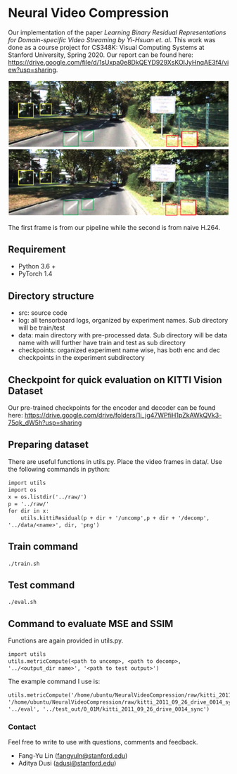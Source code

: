 # Neural Video Compression
Our implementation of the paper <em>Learning Binary Residual Representations for Domain-specific Video Streaming by Yi-Hsuan et. al</em>. This work was done as a course project for CS348K: Visual Computing Systems at Stanford University, Spring 2020. Our report can be found here: https://drive.google.com/file/d/1sUxpa0e8DkQEYD929XsKOIJyHnqAE3f4/view?usp=sharing.

![Cover Pic](https://github.com/AdityaDusi97/NeuralVideoCompression/blob/master/Final_pic.png)

The first frame is from our pipeline while the second is from naive H.264. 

## Requirement
- Python 3.6 +
- PyTorch 1.4

## Directory structure
- src: source code
- log: all tensorboard logs, organized by experiment names. Sub directory will be train/test
- data: main directory with pre-processed data. Sub directory will be data name with will further have train and test as sub directory
- checkpoints: organized experiment name wise, has both enc and dec checkpoints in the experiment subdirectory

## Checkpoint for quick evaluation on KITTI Vision Dataset
Our pre-trained checkpoints for the encoder and decoder can be found here: https://drive.google.com/drive/folders/1i_jg47WPfiH1pZkAWkQVk3-75qk_dW5h?usp=sharing

## Preparing dataset
There are useful functions in utils.py. Place the video frames in data/. Use the following commands in python:
```
import utils
import os
x = os.listdir('../raw/')
p = '../raw/'
for dir in x:
	utils.kittiResidual(p + dir + '/uncomp',p + dir + '/decomp', '../data/<name>', dir, 'png')
```

## Train command
```
./train.sh
```

## Test command
```
./eval.sh
```

## Command to evaluate MSE and SSIM
Functions are again provided in utils.py.
```
import utils
utils.metricCompute(<path to uncomp>, <path to decomp>, '../<output_dir name>', '<path to test output>')
```

The example command I use is:
```
utils.metricCompute('/home/ubuntu/NeuralVideoCompression/raw/kitti_2011_09_26_drive_0014_sync/uncomp', '/home/ubuntu/NeuralVideoCompression/raw/kitti_2011_09_26_drive_0014_sync/decomp', '../eval', '../test_out/0_01M/kitti_2011_09_26_drive_0014_sync')
```

### Contact
Feel free to write to use with questions, comments and feedback.
- Fang-Yu Lin (fangyuln@stanford.edu)
- Aditya Dusi (adusi@stanford.edu)


